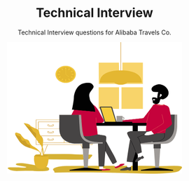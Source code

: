 <h1 align="center">
    Technical Interview
</h1>

<p align="center">
    Technical Interview questions for Alibaba Travels Co.
</p>

<p align="center">
    <img src="./interview.png" width="400" height="300" />
</p>
